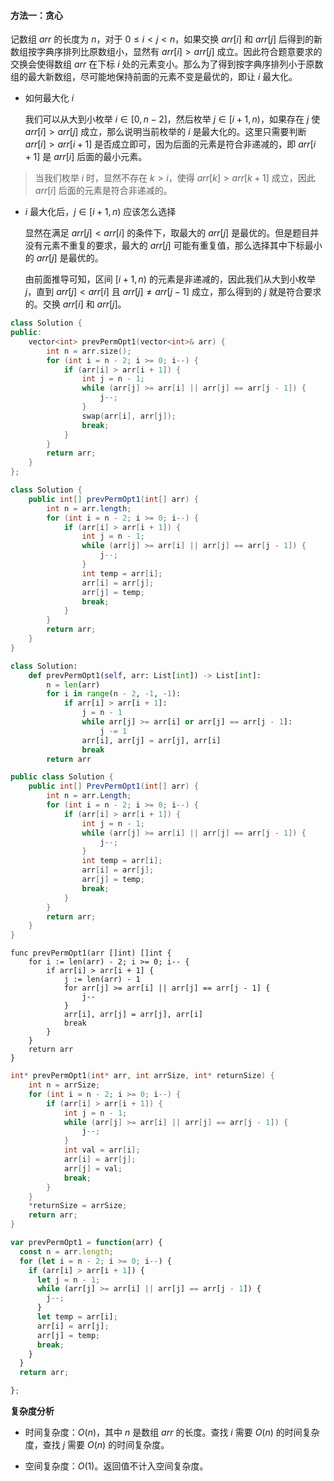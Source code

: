 #### 方法一：贪心

记数组 $\textit{arr}$ 的长度为 $n$，对于 $0 \le i \lt j \lt n$，如果交换 $\textit{arr}[i]$ 和 $\textit{arr}[j]$ 后得到的新数组按字典序排列比原数组小，显然有 $\textit{arr}[i] \gt \textit{arr}[j]$ 成立。因此符合题意要求的交换会使得数组 $\textit{arr}$ 在下标 $i$ 处的元素变小。那么为了得到按字典序排列小于原数组的最大新数组，尽可能地保持前面的元素不变是最优的，即让 $i$ 最大化。

+ 如何最大化 $i$

    我们可以从大到小枚举 $i \in [0, n - 2]$，然后枚举 $j \in [i + 1, n)$，如果存在 $j$ 使 $\textit{arr}[i] \gt \textit{arr}[j]$ 成立，那么说明当前枚举的 $i$ 是最大化的。这里只需要判断 $\textit{arr}[i] \gt \textit{arr}[i + 1]$ 是否成立即可，因为后面的元素是符合非递减的，即 $\textit{arr}[i + 1]$ 是 $\textit{arr}[i]$ 后面的最小元素。

> 当我们枚举 $i$ 时，显然不存在 $k \gt i$，使得 $\textit{arr}[k] \gt \textit{arr}[k + 1]$ 成立，因此 $\textit{arr}[i]$ 后面的元素是符合非递减的。

+ $i$ 最大化后，$j \in [i + 1, n)$ 应该怎么选择

    显然在满足 $\textit{arr}[j] \lt \textit{arr}[i]$ 的条件下，取最大的 $\textit{arr}[j]$ 是最优的。但是题目并没有元素不重复的要求，最大的 $\textit{arr}[j]$ 可能有重复值，那么选择其中下标最小的 $\textit{arr}[j]$ 是最优的。

    由前面推导可知，区间 $[i + 1, n)$ 的元素是非递减的，因此我们从大到小枚举 $j$，直到 $\textit{arr}[j] \lt \textit{arr}[i]$ 且 $\textit{arr}[j] \ne \textit{arr}[j - 1]$ 成立，那么得到的 $j$ 就是符合要求的。交换 $\textit{arr}[i]$ 和 $\textit{arr}[j]$。

```C++ [sol1-C++]
class Solution {
public:
    vector<int> prevPermOpt1(vector<int>& arr) {
        int n = arr.size();
        for (int i = n - 2; i >= 0; i--) {
            if (arr[i] > arr[i + 1]) {
                int j = n - 1;
                while (arr[j] >= arr[i] || arr[j] == arr[j - 1]) {
                    j--;
                }
                swap(arr[i], arr[j]);
                break;
            }
        }
        return arr;
    }
};
```

```Java [sol1-Java]
class Solution {
    public int[] prevPermOpt1(int[] arr) {
        int n = arr.length;
        for (int i = n - 2; i >= 0; i--) {
            if (arr[i] > arr[i + 1]) {
                int j = n - 1;
                while (arr[j] >= arr[i] || arr[j] == arr[j - 1]) {
                    j--;
                }
                int temp = arr[i];
                arr[i] = arr[j];
                arr[j] = temp;
                break;
            }
        }
        return arr;
    }
}
```

```Python [sol1-Python3]
class Solution:
    def prevPermOpt1(self, arr: List[int]) -> List[int]:
        n = len(arr)
        for i in range(n - 2, -1, -1):
            if arr[i] > arr[i + 1]:
                j = n - 1
                while arr[j] >= arr[i] or arr[j] == arr[j - 1]:
                    j -= 1
                arr[i], arr[j] = arr[j], arr[i]
                break
        return arr
```

```C# [sol1-C#]
public class Solution {
    public int[] PrevPermOpt1(int[] arr) {
        int n = arr.Length;
        for (int i = n - 2; i >= 0; i--) {
            if (arr[i] > arr[i + 1]) {
                int j = n - 1;
                while (arr[j] >= arr[i] || arr[j] == arr[j - 1]) {
                    j--;
                }
                int temp = arr[i];
                arr[i] = arr[j];
                arr[j] = temp;
                break;
            }
        }
        return arr;
    }
}
```

```Golang [sol1-Golang]
func prevPermOpt1(arr []int) []int {
    for i := len(arr) - 2; i >= 0; i-- {
        if arr[i] > arr[i + 1] {
            j := len(arr) - 1
            for arr[j] >= arr[i] || arr[j] == arr[j - 1] {
                j--
            }
            arr[i], arr[j] = arr[j], arr[i]
            break
        }
    }
    return arr
}
```

```C [sol1-C]
int* prevPermOpt1(int* arr, int arrSize, int* returnSize) {
    int n = arrSize;
    for (int i = n - 2; i >= 0; i--) {
        if (arr[i] > arr[i + 1]) {
            int j = n - 1;
            while (arr[j] >= arr[i] || arr[j] == arr[j - 1]) {
                j--;
            }
            int val = arr[i];
            arr[i] = arr[j];
            arr[j] = val;
            break;
        }
    }
    *returnSize = arrSize;
    return arr;
}
```

```JavaScript [sol1-JavaScript]
var prevPermOpt1 = function(arr) {
  const n = arr.length;
  for (let i = n - 2; i >= 0; i--) {
    if (arr[i] > arr[i + 1]) {
      let j = n - 1;
      while (arr[j] >= arr[i] || arr[j] == arr[j - 1]) {
        j--;
      }
      let temp = arr[i];
      arr[i] = arr[j];
      arr[j] = temp;
      break;
    }
  }
  return arr;

};
```

**复杂度分析**

+ 时间复杂度：$O(n)$，其中 $n$ 是数组 $\textit{arr}$ 的长度。查找 $i$ 需要 $O(n)$ 的时间复杂度，查找 $j$ 需要 $O(n)$ 的时间复杂度。

+ 空间复杂度：$O(1)$。返回值不计入空间复杂度。